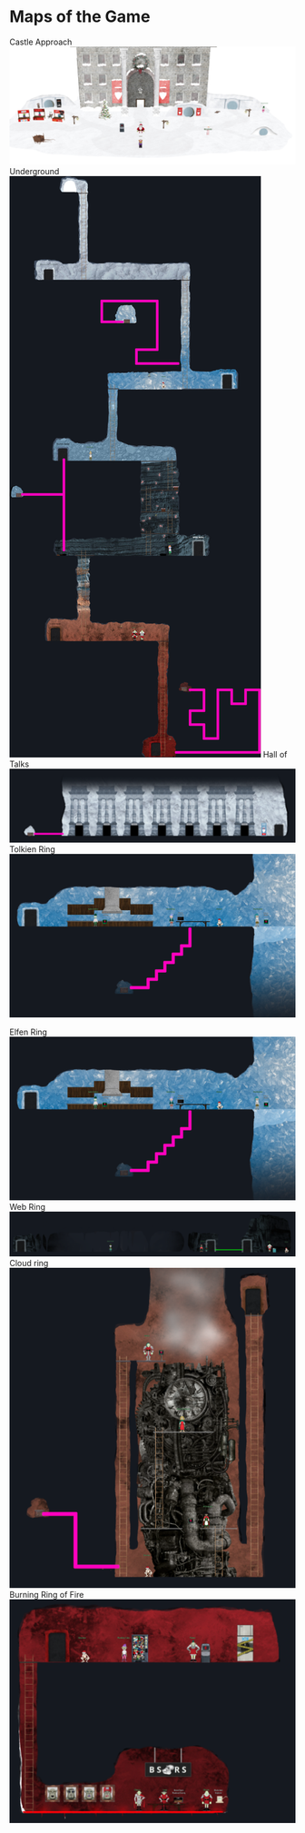 

# Maps of the Game

Castle Approach
![Map of Castle Approach](https://github.com/joergschwarzwaelder/hhc2022/blob/main/images/castle%20approach.png)
Underground
![Map of Underground](https://github.com/joergschwarzwaelder/hhc2022/blob/main/images/map.png)
Hall of Talks
![Map of the Hall of Talks](https://github.com/joergschwarzwaelder/hhc2022/blob/main/images/Hall%20of%20Talks.png)
Tolkien Ring
![Map of the Tolkien Ring Area](https://github.com/joergschwarzwaelder/hhc2022/blob/main/images/Tolkien%20Ring.png)

Elfen Ring
![Map of the Tolkien Ring Area](https://github.com/joergschwarzwaelder/hhc2022/blob/main/images/Tolkien%20Ring.png)
Web Ring
![Map of the Web Ring Area](https://github.com/joergschwarzwaelder/hhc2022/blob/main/images/Web%20Ring.png)
Cloud ring
![Map of the Cloud Ring Area](https://github.com/joergschwarzwaelder/hhc2022/blob/main/images/Cloud%20Ring.png)
Burning Ring of Fire
![Map of the Burning Ring of Fire Area](https://github.com/joergschwarzwaelder/hhc2022/blob/main/images/Burning%20Ring%20of%20Fire.png)
